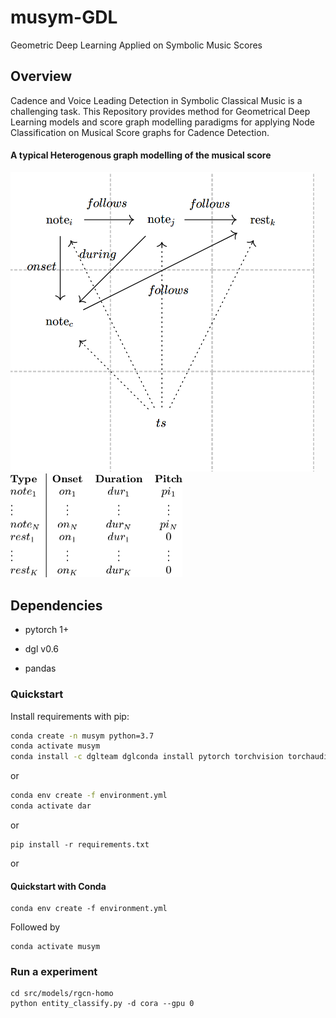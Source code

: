 # musym-GDL
Geometric Deep Learning Applied on Symbolic Music Scores

Overview
--------

Cadence and Voice Leading Detection in Symbolic Classical Music is a challenging task. This Repository provides method for Geometrical Deep Learning models and score graph modelling paradigms for applying Node Classification on Musical Score graphs for Cadence Detection.



#### A typical Heterogenous graph modelling of the musical score

<img src="static/graph_representation.png" alt="score2graph_representation" style="zoom:50%;" />

<img src="static\node_attributes.png" alt="node_attributes" style="zoom:50%;" />



## Dependencies

- pytorch  1+

- dgl v0.6

- pandas

  

### Quickstart

Install requirements with pip: 

```bash
conda create -n musym python=3.7
conda activate musym
conda install -c dglteam dglconda install pytorch torchvision torchaudio cudatoolkit=10.2 -c pytorch

```
or 
```bash
conda env create -f environment.yml
conda activate dar
``` 
or 
```shell
pip install -r requirements.txt
```
or 

#### Quickstart with Conda

```shell
conda env create -f environment.yml
```
Followed by
```shell
conda activate musym
```

### Run a experiment

```shell
cd src/models/rgcn-homo
python entity_classify.py -d cora --gpu 0
```


